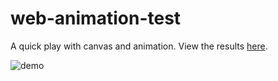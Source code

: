 # web-animation-test

A quick play with canvas and animation.  View the results [here](http://crudworks.org/anim/).

![demo](demo.gif)
